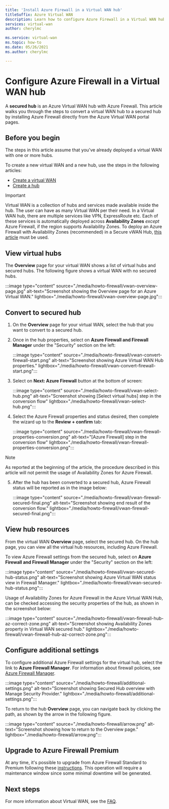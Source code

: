 ```yaml
---
title: 'Install Azure Firewall in a Virtual WAN hub'
titleSuffix: Azure Virtual WAN
description: Learn how to configure Azure Firewall in a Virtual WAN hub.
services: virtual-wan
author: cherylmc

ms.service: virtual-wan
ms.topic: how-to
ms.date: 05/26/2021
ms.author: cherylmc

---
```

# Configure Azure Firewall in a Virtual WAN hub

A **secured hub** is an Azure Virtual WAN hub with Azure Firewall. This article walks you through the steps to convert a virtual WAN hub to a secured hub by installing Azure Firewall directly from the Azure Virtual WAN portal pages.

## Before you begin

The steps in this article assume that you've already deployed a virtual WAN with one or more hubs.

To create a new virtual WAN and a new hub, use the steps in the following articles:

* [Create a virtual WAN](virtual-wan-site-to-site-portal.md#openvwan)
* [Create a hub](virtual-wan-site-to-site-portal.md#hub)

> [!IMPORTANT]
> Virtual WAN is a collection of hubs and services made available inside the hub. The user can have as many Virtual WAN per their need. In a Virtual WAN hub, there are multiple services like VPN, ExpressRoute etc. Each of these services is automatically deployed across **Availability Zones** *except* Azure Firewall, if the region supports Availability Zones. To deploy an Azure Firewall with Availability Zones (recommended) in a Secure vWAN Hub, [this article](../firewall-manager/secure-cloud-network.md) must be used. 

## View virtual hubs

The **Overview** page for your virtual WAN shows a list of virtual hubs and secured hubs. The following figure shows a virtual WAN with no secured hubs.

:::image type="content" source="./media/howto-firewall/vwan-overview-page.jpg" alt-text="Screenshot showing the Overview page for an Azure Virtual WAN." lightbox="./media/howto-firewall/vwan-overview-page.jpg":::

## Convert to secured hub

1. On the **Overview** page for your virtual WAN, select the hub that you want to convert to a secured hub. 

2. Once in the hub properties, select on **Azure Firewall and Firewall Manager** under the "Security" section on the left:

   :::image type="content" source="./media/howto-firewall/vwan-convert-firewall-start.png" alt-text="Screenshot showing Azure Virtual WAN Hub properties." lightbox="./media/howto-firewall/vwan-convert-firewall-start.png":::

3. Select on **Next: Azure Firewall** button at the bottom of screen: 

   :::image type="content" source="./media/howto-firewall/vwan-select-hub.png" alt-text="Screenshot showing [Select virtual hubs] step in the conversion flow" lightbox="./media/howto-firewall/vwan-select-hub.png":::

4. Select the Azure Firewall properties and status desired, then complete the wizard up to the **Review + confirm** tab:

   :::image type="content" source="./media/howto-firewall/vwan-firewall-properties-conversion.png" alt-text="[Azure Firewall] step in the conversion flow" lightbox="./media/howto-firewall/vwan-firewall-properties-conversion.png":::

> [!NOTE]
> As reported at the beginning of the article, the procedure described in this article will not permit the usage of Availability Zones for Azure Firewall. 

5. After the hub has been converted to a secured hub, Azure Firewall status will be reported as in the image below: 

   :::image type="content" source="./media/howto-firewall/vwan-firewall-secured-final.png" alt-text="Screenshot showing end result of the conversion flow." lightbox="./media/howto-firewall/vwan-firewall-secured-final.png":::

## View hub resources

From the virtual WAN **Overview** page, select the secured hub. On the hub page, you can view all the virtual hub resources, including Azure Firewall.

To view Azure Firewall settings from the secured hub, select on **Azure Firewall and Firewall Manager** under the "Security" section on the left:

:::image type="content" source="./media/howto-firewall/vwan-secured-hub-status.png" alt-text="Screenshot showing Azure Virtual WAN status view in Firewall Manager." lightbox="./media/howto-firewall/vwan-secured-hub-status.png":::

Usage of Availability Zones for Azure Firewall in the Azure Virtual WAN Hub, can be checked accessing the security properties of the hub, as shown in the screenshot below:

:::image type="content" source="./media/howto-firewall/vwan-firewall-hub-az-correct-zone.png" alt-text="Screenshot showing Availability Zones property in Virtual WAN secured hub." lightbox="./media/howto-firewall/vwan-firewall-hub-az-correct-zone.png":::


## Configure additional settings

To configure additional Azure Firewall settings for the virtual hub, select the link to **Azure Firewall Manager**. For information about firewall policies, see [Azure Firewall Manager](../firewall-manager/secure-cloud-network.md#create-a-firewall-policy-and-secure-your-hub).

:::image type="content" source="./media/howto-firewall/additional-settings.png" alt-text="Screenshot showing Secured Hub overview with Manage Security Provider." lightbox="./media/howto-firewall/additional-settings.png":::

To return to the hub **Overview** page, you can navigate back by clicking the path, as shown by the arrow in the following figure.

:::image type="content" source="./media/howto-firewall/arrow.png" alt-text="Screenshot showing how to return to the Overview page." lightbox="./media/howto-firewall/arrow.png":::

## Upgrade to Azure Firewall Premium
At any time, it's possible to upgrade from Azure Firewall Standard to Premium following these [instructions](../firewall/premium-migrate.md#migrate-a-secure-hub-firewall). This operation will require a maintenance window since some minimal downtime will be generated. 

## Next steps

For more information about Virtual WAN, see the [FAQ](virtual-wan-faq.md).